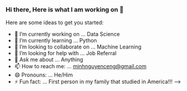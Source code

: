 ### Hi there, Here is what I am working on 👋

Here are some ideas to get you started:

- 🔭 I’m currently working on ... Data Science
- 🌱 I’m currently learning ... Python
- 👯 I’m looking to collaborate on ... Machine Learning
- 🤔 I’m looking for help with ...  Job Referral
- 💬 Ask me about ... Anything
- 📫 How to reach me: ... minhnguyenceng@gmail.com
- 😄 Pronouns: ... He/Him
- ⚡ Fun fact: ... First person in my family that studied in America!!!
-->
